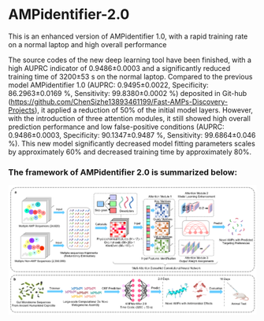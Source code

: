 # AMPidentifier-2.0
This is an enhanced version of AMPidentifier 1.0, with a rapid training rate on a normal laptop and high overall performance

The source codes of the new deep learning tool have been finished, with a high AUPRC indicator of 0.9486±0.0003 and a significantly reduced training time of 3200±53 s on the normal laptop. Compared to the previous model AMPidentifier 1.0 (AUPRC: 0.9495±0.0022, Specificity: 86.2963±0.0169 %, Sensitivity: 99.8380±0.0002 %) deposited in Git-hub (https://github.com/ChenSizhe13893461199/Fast-AMPs-Discovery-Projects), it applied a reduction of 50% of the initial model layers. However, with the introduction of three attention modules, it still showed high overall prediction performance and low false-positive conditions (AUPRC: 0.9486±0.0003, Specificity: 90.1347±0.9487 %, Sensitivity: 99.6864±0.046 %). This new model significantly decreased model fitting parameters scales by approximately 60% and decreased training time by approximately 80%.

### The framework of AMPidentifier 2.0 is summarized below:
![](1.png)







